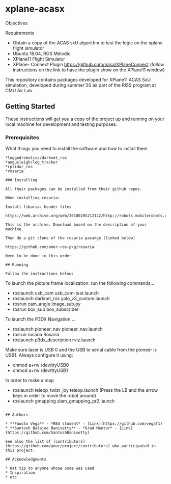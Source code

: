 # xplane-acasx

Objectives

Requirements
- Obtain a copy of the ACAS sxU algorithm to test the logic on the xplane flight simulator
- Ubuntu 18.04, ROS Melodic
- XPlane11 Flight Simulator
- XPlane- Connect Plugin https://github.com/nasa/XPlaneConnect (follow instructions on the link to have the plugin show on the XPlane11 window)

This repository contains packages developed for XPlane11 ACAS SxU simulation, developed during  summer'20 as part of the RISS program at CMU Air Lab. 

## Getting Started

These instructions will get you a copy of the project up and running on your local machine for development and testing purposes. 

### Prerequisites

What things you need to install the software and how to install them

```
*leggedrobotics/darknet_ros
*angusleigh/leg_tracker
*rplidar_ros
*rosaria

### Installing

All their packages can be installed from their github repos.

When installing rosaria:

Install libaria: header files 

https://web.archive.org/web/20180205212122/http://robots.mobilerobots.com/wiki/Aria

This is the archive. Download based on the description of your machine. 

Then do a git clone of the rosaria pacakge (linked below)

https://github.com/amor-ros-pkg/rosaria

Need to be done in this order

## Running

Follow the instructions below:

```
To launch the picture frame localization: run the following commands...
* roslaunch usb_cam usb_cam-test.launch
* roslaunch darknet_ros yolo_v3_custom.launch
* rosrun cam_angle image_sub.py
* rosrun box_sub box_subscriber

To launch the P3DX Navigation ...

* roslaunch pioneer_nav pioneer_nav.launch 
* rosrun rosaria Rosaria 
* roslaunch p3dx_description rviz.launch      

Make sure laser is USB 0 and the USB to serial cable from the pioneer is USB1. Always configure it using:

* chmod a+rw /dev/ttyUSB0
* chmod a+rw /dev/ttyUSB1

In order to make a map
* roslaunch teleop_twist_joy teleop.launch (Press the LB  and the arrow keys in order to move the robot around)
* roslaunch gmapping slam_gmapping_pr2.launch


```

## Authors

* **Fausto Vega** - *REU student* - [Link](https://github.com/vegaf1)
* **Santosh Balajee Banisetty** - *Grad Mentor* - [Link](https://github.com/SantoshBanisetty)

See also the list of [contributors](https://github.com/your/project/contributors) who participated in this project.

## Acknowledgments

* Hat tip to anyone whose code was used
* Inspiration
* etc

